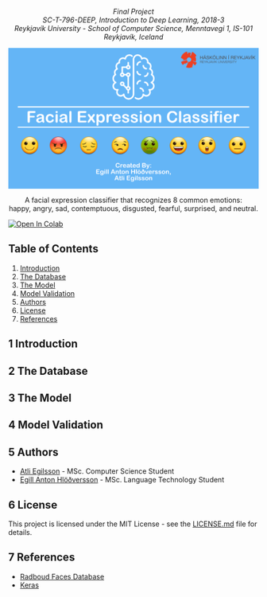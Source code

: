 <p align="center"><i>
  Final Project <br/>
  SC-T-796-DEEP, Introduction to Deep Learning, 2018-3 <br/>
  Reykjavík University - School of Computer Science, Menntavegi 1, IS-101 Reykjavík, Iceland
</i></p>

<img src="images/header.png" alt="Reykjavik University Logo" align="middle"/>

<p align="center">
A facial expression classifier that recognizes 8 common emotions:<br/> happy, angry, sad, contemptuous, disgusted, fearful, surprised, and neutral.
</p>

[![Open In Colab](https://colab.research.google.com/assets/colab-badge.svg)](https://colab.research.google.com/drive/1_WWtejTCCB8kfKhd2Qy7kf0VS0baFtUY)


## Table of Contents
1. [Introduction](#1-introduction)
2. [The Database](#2-the-database)
3. [The Model](#3-the-model)
4. [Model Validation](#4-model-validation)
6. [Authors](#5-authors)
8. [License](#6-license)
7. [References](#7-references)


## 1 Introduction

## 2 The Database

## 3 The Model

## 4 Model Validation

## 5 Authors
* [Atli Egilsson](https://github.com/atliegils) - MSc. Computer Science Student
* [Egill Anton Hlöðversson](https://github.com/egillanton) - MSc. Language Technology Student

## 6 License
This project is licensed under the MIT License - see the [LICENSE.md](LICENSE.md) file for details.

## 7 References
* [Radboud Faces Database](http://www.socsci.ru.nl:8180/RaFD2/RaFD?p=main)
* [Keras](https://keras.io)
